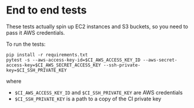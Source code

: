 # End to end tests

These tests actually spin up EC2 instances and S3 buckets, so you need to pass it AWS credentials.

To run the tests:

```
pip install -r requirements.txt
pytest -s --aws-access-key-id=$CI_AWS_ACCESS_KEY_ID --aws-secret-access-key=$CI_AWS_SECRET_ACCESS_KEY --ssh-private-key=$CI_SSH_PRIVATE_KEY
```

where
* `$CI_AWS_ACCESS_KEY_ID` and `$CI_SSH_PRIVATE_KEY` are AWS credentials
* `$CI_SSH_PRIVATE_KEY` is a path to a copy of the CI private key

